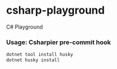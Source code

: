 # csharp-playground
C# Playground

### Usage: Csharpier pre-commit hook

```bash
dotnet tool install husky
dotnet husky install
```
